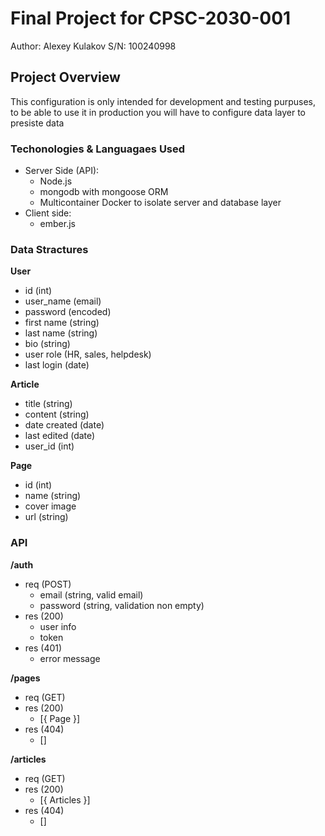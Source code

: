 # Final Project for CPSC-2030-001

Author: Alexey Kulakov S/N: 100240998

## Project Overview

This configuration is only intended for development and testing purpuses, to be able to use it in production you will have to configure data layer to presiste data

### Techonologies & Languagaes Used

* Server Side (API):
  * Node.js
  * mongodb with mongoose ORM
  * Multicontainer Docker to isolate server and database layer
* Client side:
  * ember.js


### Data Stractures

**User**

* id (int)
* user_name (email)
* password (encoded)
* first name (string)
* last name (string)
* bio (string)
* user role (HR, sales, helpdesk)
* last login (date)

**Article**

* title (string)
* content (string)
* date created (date)
* last edited (date)
* user_id (int)

**Page**

* id (int)
* name (string)
* cover image
* url (string)


### API

**/auth**

* req (POST)
  * email (string, valid email)
  * password (string, validation non empty)
* res (200)
  * user info
  * token
* res (401)
  * error message

**/pages**

  * req (GET)
  * res (200)
    * [{ Page }]
  * res (404)
    * []

**/articles**

* req (GET)
* res (200)
  * [{ Articles }]
* res (404)
  * []
